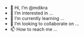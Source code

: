 - 👋 Hi, I’m @mdikra
- 👀 I’m interested in ...
- 🌱 I’m currently learning ...
- 💞️ I’m looking to collaborate on ...
- 📫 How to reach me ...

<!---
mdikra/mdikra is a ✨ special ✨ repository because its `README.md` (this file) appears on your GitHub profile.
You can click the Preview link to take a look at your changes.
--->
